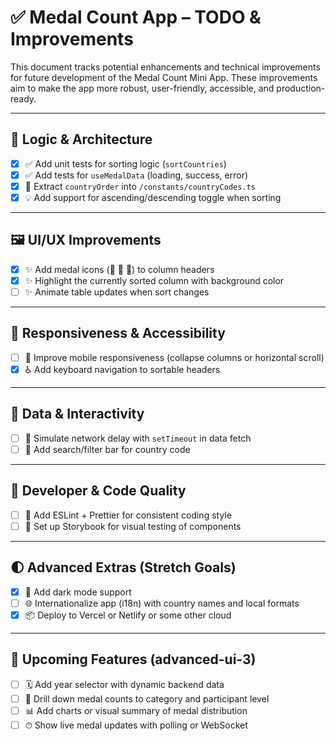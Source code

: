 # ✅ Medal Count App – TODO & Improvements

This document tracks potential enhancements and technical improvements for future development of the Medal Count Mini App. These improvements aim to make the app more robust, user-friendly, accessible, and production-ready.

---

## 🧠 Logic & Architecture

- [x] ✅ Add unit tests for sorting logic (`sortCountries`)
- [x] ✅ Add tests for `useMedalData` (loading, success, error)
- [x] 🔁 Extract `countryOrder` into `/constants/countryCodes.ts`
- [x] 💡 Add support for ascending/descending toggle when sorting

---

## 🖼 UI/UX Improvements

- [x] ✨ Add medal icons (🥇 🥈 🥉) to column headers
- [x] ✨ Highlight the currently sorted column with background color
- [ ] ✨ Animate table updates when sort changes

---

## 📱 Responsiveness & Accessibility

- [ ] 📱 Improve mobile responsiveness (collapse columns or horizontal scroll)
- [x] ♿ Add keyboard navigation to sortable headers

---

## 🔄 Data & Interactivity

- [ ] 🐢 Simulate network delay with `setTimeout` in data fetch
- [ ] 🔎 Add search/filter bar for country code

---

## 🧪 Developer & Code Quality

- [ ] 🧰 Add ESLint + Prettier for consistent coding style
- [ ] 🔬 Set up Storybook for visual testing of components

---

## 🌓 Advanced Extras (Stretch Goals)

- [x] 🌙 Add dark mode support
- [ ] 🌐 Internationalize app (i18n) with country names and local formats
- [x] 📦 Deploy to Vercel or Netlify or some other cloud

---

## 🚧 Upcoming Features (advanced-ui-3)
- [ ] 🗓 Add year selector with dynamic backend data
- [ ] 🌿 Drill down medal counts to category and participant level
- [ ] 📊 Add charts or visual summary of medal distribution
- [ ] ⏱ Show live medal updates with polling or WebSocket
